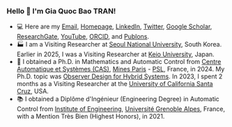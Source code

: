 ### Hello 👋 I'm Gia Quoc Bao TRAN!
- :computer: Here are my [Email](mailto:gia-quoc-bao.tran@ieee.org), [Homepage](https://www.tran-gia-quoc-bao.com/), [LinkedIn](https://www.linkedin.com/in/tran-gia-quoc-bao/), [Twitter](https://twitter.com/Tran_GiaQuocBao), [Google Scholar](https://scholar.google.fr/citations?user=4ni8hNUAAAAJ&hl=en&authuser=1), [ResearchGate](https://www.researchgate.net/profile/Gia_Quoc_Bao_Tran), [YouTube](https://www.youtube.com/@trangiaquocbao), [ORCID](https://orcid.org/0000-0002-0150-8805), and [Publons](https://publons.com/researcher/3635512/gia-quoc-bao-tran).
- :factory: I am a Visiting Researcher at [Seoul National University](https://en.snu.ac.kr/), South Korea. Earlier in 2025, I was a Visiting Researcher at [Keio University](https://www.keio.ac.jp/en/), Japan. 
- :school: I obtained a Ph.D. in Mathematics and Automatic Control from [Centre Automatique et Systèmes (CAS)](https://cas.mines-paristech.fr/), [Mines Paris](https://www.minesparis.psl.eu/) - [PSL](https://psl.eu/en), France, in 2024. My Ph.D. topic was [Observer Design for Hybrid Systems](http://theses.fr/s304727?fbclid=IwAR1WU15HOElMXkifY7fsjh2yvFPp5ZpPwABZzSachYZCpg-wjnAQKdg8Fe8). In 2023, I spent 2 months as a Visiting Researcher at the [University of California Santa Cruz](https://www.ucsc.edu/), USA.
- :books: I obtained a Diplôme d'Ingénieur (Engineering Degree) in Automatic Control from [Institute of Engineering](https://www.grenoble-inp.fr/), [Université Grenoble Alpes](https://www.univ-grenoble-alpes.fr/english/), France, with a Mention Très Bien (Highest Honors), in 2021.
